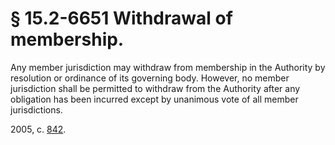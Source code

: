 # § 15.2-6651 Withdrawal of membership.

<p>Any member jurisdiction may withdraw from membership in the Authority by resolution or ordinance of its governing body. However, no member jurisdiction shall be permitted to withdraw from the Authority after any obligation has been incurred except by unanimous vote of all member jurisdictions.</p><p>2005, c. <a href='http://lis.virginia.gov/cgi-bin/legp604.exe?051+ful+CHAP0842'>842</a>.</p>